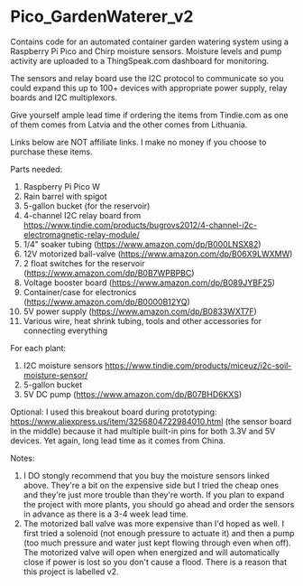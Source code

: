 # Pico_GardenWaterer_v2
Contains code for an automated container garden watering system using a Raspberry Pi Pico and Chirp moisture sensors.  Moisture levels and pump activity are uploaded to a ThingSpeak.com dashboard for monitoring.

The sensors and relay board use the I2C protocol to communicate so you could expand this up to 100+ devices with appropriate power supply, relay boards and I2C multiplexors.

Give yourself ample lead time if ordering the items from Tindie.com as one of them comes from Latvia and the other comes from Lithuania.

Links below are NOT affiliate links.  I make no money if you choose to purchase these items.

Parts needed:
  1. Raspberry Pi Pico W
  3. Rain barrel with spigot
  4. 5-gallon bucket (for the reservoir)
  5. 4-channel I2C relay board from https://www.tindie.com/products/bugrovs2012/4-channel-i2c-electromagnetic-relay-module/
  6. 1/4" soaker tubing (https://www.amazon.com/dp/B000LNSX82)
  7. 12V motorized ball-valve (https://www.amazon.com/dp/B06X9LWXMW)
  8. 2 float switches for the reservoir (https://www.amazon.com/dp/B0B7WPBPBC)
  9. Voltage booster board (https://www.amazon.com/dp/B089JYBF25)
  10. Container/case for electronics (https://www.amazon.com/dp/B0000B12YQ)
  11. 5V power supply (https://www.amazon.com/dp/B0833WXT7F)
  12. Various wire, heat shrink tubing, tools and other accessories for connecting everything
  
For each plant:
  1. I2C moisture sensors https://www.tindie.com/products/miceuz/i2c-soil-moisture-sensor/
  2. 5-gallon bucket
  3. 5V DC pump (https://www.amazon.com/dp/B07BHD6KXS)
  
Optional:
  I used this breakout board during prototyping:  https://www.aliexpress.us/item/3256804722984010.html  (the sensor board in the middle) because it had multiple     built-in pins for both 3.3V and 5V devices.  Yet again, long lead time as it comes from China.
  
Notes:  
  1. I DO stongly recommend that you buy the moisture sensors linked above.  They're a bit on the expensive side but I tried the cheap ones and they're just more trouble than they're worth.  If you plan to expand the project with more plants, you should go ahead and order the sensors in advance as there is a 3-4 week lead time.
  2. The motorized ball valve was more expensive than I'd hoped as well.  I first tried a solenoid (not enough pressure to actuate it) and then a pump (too much pressure and water just kept flowing through even when off).  The motorized valve will open when energized and will automatically close if power is lost so you don't cause a flood.  There is a reason that this project is labelled v2.
